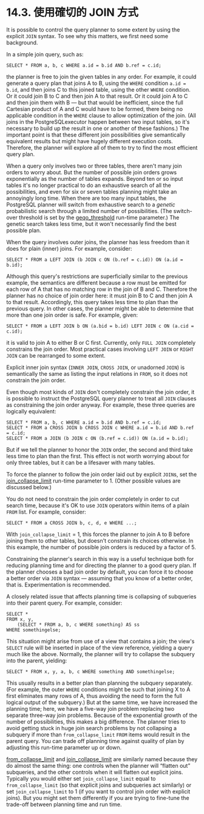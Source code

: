 # 14.3. 使用確切的 JOIN 方式

It is possible to control the query planner to some extent by using the explicit `JOIN` syntax. To see why this matters, we first need some background.

In a simple join query, such as:

```
SELECT * FROM a, b, c WHERE a.id = b.id AND b.ref = c.id;
```

the planner is free to join the given tables in any order. For example, it could generate a query plan that joins A to B, using the `WHERE` condition `a.id = b.id`, and then joins C to this joined table, using the other `WHERE` condition. Or it could join B to C and then join A to that result. Or it could join A to C and then join them with B — but that would be inefficient, since the full Cartesian product of A and C would have to be formed, there being no applicable condition in the `WHERE` clause to allow optimization of the join. (All joins in the PostgreSQLexecutor happen between two input tables, so it's necessary to build up the result in one or another of these fashions.) The important point is that these different join possibilities give semantically equivalent results but might have hugely different execution costs. Therefore, the planner will explore all of them to try to find the most efficient query plan.

When a query only involves two or three tables, there aren't many join orders to worry about. But the number of possible join orders grows exponentially as the number of tables expands. Beyond ten or so input tables it's no longer practical to do an exhaustive search of all the possibilities, and even for six or seven tables planning might take an annoyingly long time. When there are too many input tables, the PostgreSQL planner will switch from exhaustive search to a _genetic_ probabilistic search through a limited number of possibilities. (The switch-over threshold is set by the [geqo\_threshold](https://www.postgresql.org/docs/10/static/runtime-config-query.html#GUC-GEQO-THRESHOLD) run-time parameter.) The genetic search takes less time, but it won't necessarily find the best possible plan.

When the query involves outer joins, the planner has less freedom than it does for plain (inner) joins. For example, consider:

```
SELECT * FROM a LEFT JOIN (b JOIN c ON (b.ref = c.id)) ON (a.id = b.id);
```

Although this query's restrictions are superficially similar to the previous example, the semantics are different because a row must be emitted for each row of A that has no matching row in the join of B and C. Therefore the planner has no choice of join order here: it must join B to C and then join A to that result. Accordingly, this query takes less time to plan than the previous query. In other cases, the planner might be able to determine that more than one join order is safe. For example, given:

```
SELECT * FROM a LEFT JOIN b ON (a.bid = b.id) LEFT JOIN c ON (a.cid = c.id);
```

it is valid to join A to either B or C first. Currently, only `FULL JOIN` completely constrains the join order. Most practical cases involving `LEFT JOIN` or `RIGHT JOIN` can be rearranged to some extent.

Explicit inner join syntax (`INNER JOIN`, `CROSS JOIN`, or unadorned `JOIN`) is semantically the same as listing the input relations in `FROM`, so it does not constrain the join order.

Even though most kinds of `JOIN` don't completely constrain the join order, it is possible to instruct the PostgreSQL query planner to treat all `JOIN` clauses as constraining the join order anyway. For example, these three queries are logically equivalent:

```
SELECT * FROM a, b, c WHERE a.id = b.id AND b.ref = c.id;
SELECT * FROM a CROSS JOIN b CROSS JOIN c WHERE a.id = b.id AND b.ref = c.id;
SELECT * FROM a JOIN (b JOIN c ON (b.ref = c.id)) ON (a.id = b.id);
```

But if we tell the planner to honor the `JOIN` order, the second and third take less time to plan than the first. This effect is not worth worrying about for only three tables, but it can be a lifesaver with many tables.

To force the planner to follow the join order laid out by explicit `JOIN`s, set the [join\_collapse\_limit](https://www.postgresql.org/docs/10/static/runtime-config-query.html#GUC-JOIN-COLLAPSE-LIMIT) run-time parameter to 1. (Other possible values are discussed below.)

You do not need to constrain the join order completely in order to cut search time, because it's OK to use `JOIN` operators within items of a plain `FROM` list. For example, consider:

```
SELECT * FROM a CROSS JOIN b, c, d, e WHERE ...;
```

With `join_collapse_limit` = 1, this forces the planner to join A to B before joining them to other tables, but doesn't constrain its choices otherwise. In this example, the number of possible join orders is reduced by a factor of 5.

Constraining the planner's search in this way is a useful technique both for reducing planning time and for directing the planner to a good query plan. If the planner chooses a bad join order by default, you can force it to choose a better order via `JOIN` syntax — assuming that you know of a better order, that is. Experimentation is recommended.

A closely related issue that affects planning time is collapsing of subqueries into their parent query. For example, consider:

```
SELECT *
FROM x, y,
    (SELECT * FROM a, b, c WHERE something) AS ss
WHERE somethingelse;
```

This situation might arise from use of a view that contains a join; the view's `SELECT` rule will be inserted in place of the view reference, yielding a query much like the above. Normally, the planner will try to collapse the subquery into the parent, yielding:

```
SELECT * FROM x, y, a, b, c WHERE something AND somethingelse;
```

This usually results in a better plan than planning the subquery separately. (For example, the outer `WHERE` conditions might be such that joining X to A first eliminates many rows of A, thus avoiding the need to form the full logical output of the subquery.) But at the same time, we have increased the planning time; here, we have a five-way join problem replacing two separate three-way join problems. Because of the exponential growth of the number of possibilities, this makes a big difference. The planner tries to avoid getting stuck in huge join search problems by not collapsing a subquery if more than `from_collapse_limit` `FROM` items would result in the parent query. You can trade off planning time against quality of plan by adjusting this run-time parameter up or down.

[from\_collapse\_limit](https://www.postgresql.org/docs/10/static/runtime-config-query.html#GUC-FROM-COLLAPSE-LIMIT) and [join\_collapse\_limit](https://www.postgresql.org/docs/10/static/runtime-config-query.html#GUC-JOIN-COLLAPSE-LIMIT) are similarly named because they do almost the same thing: one controls when the planner will “flatten out” subqueries, and the other controls when it will flatten out explicit joins. Typically you would either set `join_collapse_limit` equal to `from_collapse_limit` (so that explicit joins and subqueries act similarly) or set `join_collapse_limit` to 1 (if you want to control join order with explicit joins). But you might set them differently if you are trying to fine-tune the trade-off between planning time and run time.
